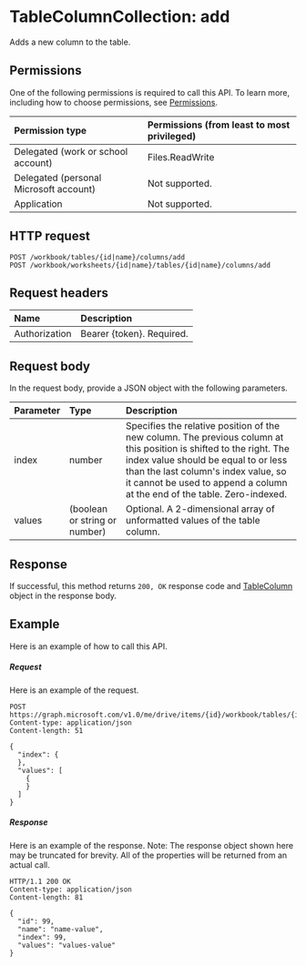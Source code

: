 # TableColumnCollection: add

Adds a new column to the table.
## Permissions
One of the following permissions is required to call this API. To learn more, including how to choose permissions, see [Permissions](../../../concepts/permissions_reference.md).

|Permission type      | Permissions (from least to most privileged)              | 
|:--------------------|:---------------------------------------------------------| 
|Delegated (work or school account) | Files.ReadWrite    | 
|Delegated (personal Microsoft account) | Not supported.    | 
|Application | Not supported. | 

## HTTP request
<!-- { "blockType": "ignored" } -->
```http
POST /workbook/tables/{id|name}/columns/add
POST /workbook/worksheets/{id|name}/tables/{id|name}/columns/add

```
## Request headers
| Name       | Description|
|:---------------|:----------|
| Authorization  | Bearer {token}. Required. |


## Request body
In the request body, provide a JSON object with the following parameters.

| Parameter	   | Type	|Description|
|:---------------|:--------|:----------|
|index|number|Specifies the relative position of the new column. The previous column at this position is shifted to the right. The index value should be equal to or less than the last column's index value, so it cannot be used to append a column at the end of the table. Zero-indexed.|
|values|(boolean or string or number)|Optional. A 2-dimensional array of unformatted values of the table column.|

## Response

If successful, this method returns `200, OK` response code and [TableColumn](../resources/tablecolumn.md) object in the response body.

## Example
Here is an example of how to call this API.
##### Request
Here is an example of the request.
<!-- {
  "blockType": "request",
  "name": "tablecolumncollection_add"
}-->
```http
POST https://graph.microsoft.com/v1.0/me/drive/items/{id}/workbook/tables/{id|name}/columns/add
Content-type: application/json
Content-length: 51

{
  "index": {
  },
  "values": [
    {
    }
  ]
}
```

##### Response
Here is an example of the response. Note: The response object shown here may be truncated for brevity. All of the properties will be returned from an actual call.
<!-- {
  "blockType": "response",
  "truncated": true,
  "@odata.type": "microsoft.graph.tableColumn"
} -->
```http
HTTP/1.1 200 OK
Content-type: application/json
Content-length: 81

{
  "id": 99,
  "name": "name-value",
  "index": 99,
  "values": "values-value"
}
```

<!-- uuid: 8fcb5dbc-d5aa-4681-8e31-b001d5168d79
2015-10-25 14:57:30 UTC -->
<!-- {
  "type": "#page.annotation",
  "description": "TableColumnCollection: add",
  "keywords": "",
  "section": "documentation",
  "tocPath": ""
}-->